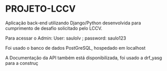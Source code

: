 # PROJETO-LCCV

Aplicação back-end utilizando Django/Python desenvolvida para cumprimento de desafio solicitado pelo LCCV.


Para acessar o Admin:
User: saulolv
;
password: saulo123

Foi usado o banco de dados PostGreSQL, hospedado em localhost

A Documentação da API também está disponibilizada, foi usado a drf_yasg para a construç
